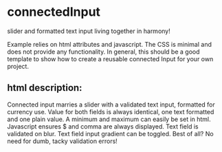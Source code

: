 # connectedInput
slider and formatted text input living together in harmony!

Example relies on html attributes and javascript. The CSS is minimal and does not provide any functionality.
In general, this should be a good template to show how to create a reusable connected Input for your own project.

## html description: 

Connected input marries a slider with a validated text input, formatted for currency use. 
Value for both fields is always identical, one text formatted and one plain value. 
A minimum and maximum can easily be set in html. 
Javascript ensures $ and comma are always displayed. 
Text field is validated on blur. 
Text field input gradient can be toggled.
Best of all? No need for dumb, tacky validation errors! 
